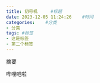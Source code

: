 ```yaml
---
title: 初号机     #标题
date: 2023-12-05 11:24:26    #时间
categories:    #分类
- 分类 
tags: #标签
- 这是标签
- 第二个标签
---
```


摘要
<!--more-->
哔哩吧啦
